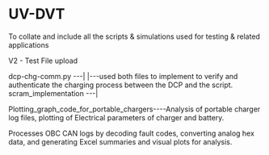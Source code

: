# UV-DVT
To collate and include all the scripts &amp; simulations used for testing &amp; related applications

V2 - Test File upload

dcp-chg-comm.py      ---|
                        |---used both files to implement to verify and authenticate the charging process between the DCP and the script.
scram_implementation ---|


Plotting_graph_code_for_portable_chargers----Analysis of portable charger log files, plotting of Electrical parameters of charger and battery.

Processes OBC CAN logs by decoding fault codes, converting analog hex data, and generating Excel summaries and visual plots for analysis.
